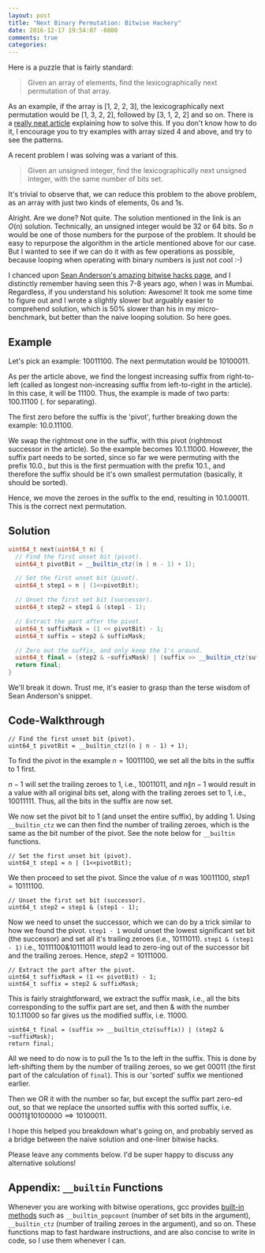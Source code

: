 ```yaml
---
layout: post
title: "Next Binary Permutation: Bitwise Hackery"
date: 2016-12-17 19:54:07 -0800
comments: true
categories:
---
```


Here is a puzzle that is fairly standard:

> Given an array of elements, find the lexicographically next permutation of that array.

As an example, if the array is [1, 2, 2, 3], the lexicographically next permutation would be [1, 3, 2, 2], followed by [3, 1, 2, 2] and so on. There is a <a href="https://www.nayuki.io/page/next-lexicographical-permutation-algorithm" target="_blank">really neat article</a> explaining how to solve this. If you don't know how to do it, I encourage you to try examples with array sized 4 and above, and try to see the patterns.

A recent problem I was solving was a variant of this.

> Given an unsigned integer, find the lexicographically next unsigned integer, with the same number of bits set.

It's trivial to observe that, we can reduce this problem to the above problem, as an array with just two kinds of elements, 0s and 1s.

Alright. Are we done? Not quite. The solution mentioned in the link is an $O(n)$ solution. Technically, an unsigned integer would be 32 or 64 bits. So $n$ would be one of those numbers for the purpose of the problem. It should be easy to repurpose the algorithm in the article mentioned above for our case. But I wanted to see if we can do it with as few operations as possible, because looping when operating with binary numbers is just not cool :-)

I chanced upon <a href="https://graphics.stanford.edu/~seander/bithacks.html#NextBitPermutation" target="_blank">Sean Anderson's amazing bitwise hacks page</a>, and I distinctly remember having seen this 7-8 years ago, when I was in Mumbai. Regardless, if you understand his solution: Awesome! It took me some time to figure out and I wrote a slightly slower but arguably easier to comprehend solution, which is 50% slower than his in my micro-benchmark, but better than the naive looping solution. So here goes.

## Example
Let's pick an example: $10011100$. The next permutation would be $10100011$.

As per the article above, we find the longest increasing suffix from right-to-left (called as longest non-increasing suffix from left-to-right in the article). In this case, it will be $11100$. Thus, the example is made of two parts: $100.11100$ ($.$ for separating).

The first zero before the suffix is the 'pivot', further breaking down the example: $10.0.11100$.

We swap the rightmost one in the suffix, with this pivot (rightmost successor in the article). So the example becomes $10.1.11000$. However, the suffix part needs to be sorted, since so far we were permuting with the prefix $10.0.$, but this is the first permuation with the prefix $10.1.$, and therefore the suffix should be it's own smallest permutation (basically, it should be sorted).

Hence, we move the zeroes in the suffix to the end, resulting in $10.1.00011$. This is the correct next permutation.

## Solution
```cpp
uint64_t next(uint64_t n) {
  // Find the first unset bit (pivot).
  uint64_t pivotBit = __builtin_ctz((n | n - 1) + 1);  

  // Set the first unset bit (pivot).
  uint64_t step1 = n | (1<<pivotBit);

  // Unset the first set bit (successor).
  uint64_t step2 = step1 & (step1 - 1);

  // Extract the part after the pivot.
  uint64_t suffixMask = (1 << pivotBit) - 1;
  uint64_t suffix = step2 & suffixMask;

  // Zero out the suffix, and only keep the 1's around.
  uint64_t final = (step2 & ~suffixMask) | (suffix >> __builtin_ctz(suffix));
  return final;
}
```

We'll break it down. Trust me, it's easier to grasp than the terse wisdom of Sean Anderson's snippet.

## Code-Walkthrough
```
// Find the first unset bit (pivot).
uint64_t pivotBit = __builtin_ctz((n | n - 1) + 1);
```
To find the pivot in the example $n = 10011100$, we set all the bits in the suffix to 1 first.

$n-1$ will set the trailing zeroes to 1, i.e., $10011011$, and $n \| n-1$ would result in a value with all original bits set, along with the trailing zeroes set to 1, i.e., $10011111$. Thus, all the bits in the suffix are now set.

 We now set the pivot bit to 1 (and unset the entire suffix), by adding 1. Using `__builtin_ctz` we can then find the number of trailing zeroes, which is the same as the bit number of the pivot. See the note below for `__builtin` functions.

```
// Set the first unset bit (pivot).
uint64_t step1 = n | (1<<pivotBit);
```

We then proceed to set the pivot. Since the value of $n$ was $10011100$, $step1 = 10111100$.

```
// Unset the first set bit (successor).
uint64_t step2 = step1 & (step1 - 1);
```

Now we need to unset the successor, which we can do by a trick similar to how we found the pivot. `step1 - 1` would unset the lowest significant set bit (the successor) and set all it's trailing zeroes (i.e., $10111011$). `step1 & (step1 - 1)` i.e., $10111100 \& 10111011$ would lead to zero-ing out of the successor bit and the trailing zeroes. Hence, $step2 = 10111000$.

```
// Extract the part after the pivot.
uint64_t suffixMask = (1 << pivotBit) - 1;
uint64_t suffix = step2 & suffixMask;
```

This is fairly straightforward, we extract the suffix mask, i.e., all the bits corresponding to the suffix part are set, and then $\&$ with the number $10.1.11000$ so far gives us the modified suffix, i.e. $11000$.

```
uint64_t final = (suffix >> __builtin_ctz(suffix)) | (step2 & ~suffixMask);
return final;
```

All we need to do now is to pull the 1s to the left in the suffix. This is done by left-shifting them by the number of trailing zeroes, so we get $00011$ (the first part of the calculation of `final`). This is our 'sorted' suffix we mentioned earlier.

Then we OR it with the number so far, but except the suffix part zero-ed out, so that we replace the unsorted suffix with this sorted suffix, i.e. $00011 \| 10100000 \implies 10100011$.

I hope this helped you breakdown what's going on, and probably served as a bridge between the naive solution and one-liner bitwise hacks.

Please leave any comments below. I'd be super happy to discuss any alternative solutions!

## Appendix: `__builtin` Functions
Whenever you are working with bitwise operations, gcc provides <a href="https://gcc.gnu.org/onlinedocs/gcc/Other-Builtins.html" target="_blank">built-in methods</a> such as `__builtin_popcount` (number of set bits in the argument), `__builtin_ctz` (number of trailing zeroes in the argument), and so on. These functions map to fast hardware instructions, and are also concise to write in code, so I use them whenever I can.
